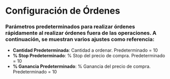 # **Configuración de Órdenes**

### Parámetros predeterminados para realizar órdenes rápidamente al realizar órdenes fuera de las operaciones. A continuación, se muestran varios ajustes como referencia:

- **Cantidad Predeterminada**: Cantidad a ordenar. Predeterminado = 10
- **% Stop Predeterminado**: % Stop del precio de compra. Predeterminado = 10
- **% Ganancia Predeterminado**: % Ganancia del precio de compra. Predeterminado = 10
